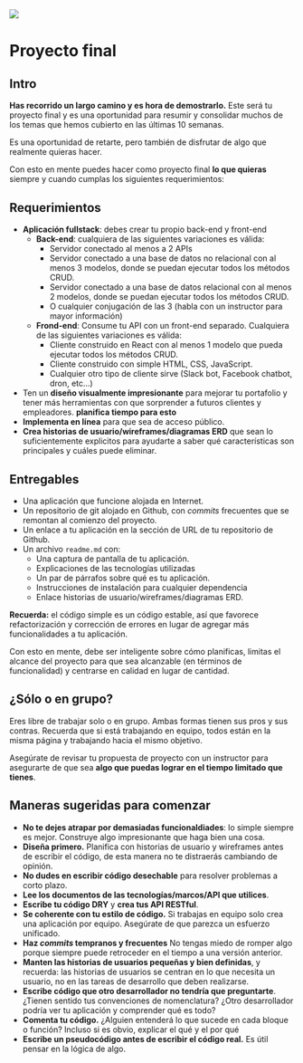 ## ![](https://pataruco.github.io/ga-assets/assets/logos/ga.svg)

# Proyecto final

## Intro

**Has recorrido un largo camino y es hora de demostrarlo.** Este será tu proyecto final y es una oportunidad para resumir y consolidar muchos de los temas que hemos cubierto en las últimas 10 semanas.

Es una oportunidad de retarte, pero también de disfrutar de algo que realmente quieras hacer.

Con esto en mente puedes hacer como proyecto final **lo que quieras** siempre y cuando cumplas los siguientes requerimientos:

## Requerimientos

- **Aplicación fullstack**: debes crear tu propio back-end y front-end
  - **Back-end**: cualquiera de las siguientes variaciones es válida:
    - Servidor conectado al menos a 2 APIs
    - Servidor conectado a una base de datos no relacional con al menos 3 modelos, donde se puedan ejecutar todos los métodos CRUD.
    - Servidor conectado a una base de datos relacional con al menos 2 modelos, donde se puedan ejecutar todos los métodos CRUD.
    - O cualquier conjugación de las 3 (habla con un instructor para mayor información)
  - **Frond-end**: Consume tu API con un front-end separado. Cualquiera de las siguientes variaciones es válida:
    - Cliente construido en React con al menos 1 modelo que pueda ejecutar todos los métodos CRUD.
    - Cliente construido con simple HTML, CSS, JavaScript.
    - Cualquier otro tipo de cliente sirve (Slack bot, Facebook chatbot, dron, etc...)
- Ten un **diseño visualmente impresionante** para mejorar tu portafolio y tener más herramientas con que sorprender a futuros clientes y empleadores. **planifica tiempo para esto**
- **Implementa en línea** para que sea de acceso público.
- **Crea historias de usuario/wireframes/diagramas ERD** que sean lo suficientemente explicitos para ayudarte a saber qué características son principales y cuáles puede eliminar.

## Entregables

- Una aplicación que funcione alojada en Internet.
- Un repositorio de git alojado en Github, con _commits_ frecuentes que se remontan al comienzo del proyecto.
- Un enlace a tu aplicación en la sección de URL de tu repositorio de Github.
- Un archivo `readme.md` con:
  - Una captura de pantalla de tu aplicación.
  - Explicaciones de las tecnologías utilizadas
  - Un par de párrafos sobre qué es tu aplicación.
  - Instrucciones de instalación para cualquier dependencia
  - Enlace historias de usuario/wireframes/diagramas ERD.

**Recuerda:** el código simple es un código estable, así que favorece refactorización y corrección de errores en lugar de agregar más funcionalidades a tu aplicación.

Con esto en mente, debe ser inteligente sobre cómo planificas, limitas el alcance del proyecto para que sea alcanzable (en términos de funcionalidad) y centrarse en calidad en lugar de cantidad.

## ¿Sólo o en grupo?

Eres libre de trabajar solo o en grupo. Ambas formas tienen sus pros y sus contras. Recuerda que si está trabajando en equipo, todos están en la misma página y trabajando hacia el mismo objetivo.

Asegúrate de revisar tu propuesta de proyecto con un instructor para asegurarte
de que sea **algo que puedas lograr en el tiempo limitado que tienes**.

## Maneras sugeridas para comenzar

- **No te dejes atrapar por demasiadas funcionaldiades**: lo simple siempre es mejor. Construye algo impresionante que haga bien una cosa.
- **Diseña primero.** Planifica con historias de usuario y wireframes antes de escribir el código, de esta manera no te distraerás cambiando de opinión.
- **No dudes en escribir código desechable** para resolver problemas a corto plazo.
- **Lee los documentos de las tecnologías/marcos/API que utilices**.
- **Escribe tu código DRY** y **crea tus API RESTful**.
- **Se coherente con tu estilo de código.** Si trabajas en equipo solo crea una aplicación por equipo. Asegúrate de que parezca un esfuerzo unificado.
- **Haz _commits_ tempranos y frecuentes** No tengas miedo de romper algo porque siempre puede retroceder en el tiempo a una versión anterior.
- **Manten las historias de usuarios pequeñas y bien definidas**, y recuerda: las historias de usuarios se centran en lo que necesita un usuario, no en las tareas de desarrollo que deben realizarse.
- **Escribe código que otro desarrollador no tendría que preguntarte**. ¿Tienen sentido tus convenciones de nomenclatura? ¿Otro desarrollador podría ver tu aplicación y comprender qué es todo?
- **Comenta tu código.** ¿Alguien entenderá lo que sucede en cada bloque o función? Incluso si es obvio, explicar el qué y el por qué
- **Escribe un pseudocódigo antes de escribir el código real.** Es útil pensar en la lógica de algo.
